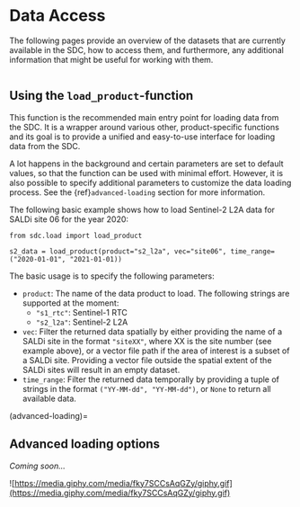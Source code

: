 # Data Access

The following pages provide an overview of the datasets that are currently available in the SDC, how to access them, 
and furthermore, any additional information that might be useful for working with them.

```{tableofcontents}
```

## Using the `load_product`-function

This function is the recommended main entry point for loading data from the SDC. It is a wrapper around various other, 
product-specific functions and its goal is to provide a unified and easy-to-use interface for loading data from the SDC.

A lot happens in the background and certain parameters are set to default values, so that the function can be used with
minimal effort. However, it is also possible to specify additional parameters to customize the data loading process. See
the {ref}`advanced-loading` section for more information.

The following basic example shows how to load Sentinel-2 L2A data for SALDi site 06 for the year 2020:

```{code-block} python
from sdc.load import load_product

s2_data = load_product(product="s2_l2a", vec="site06", time_range=("2020-01-01", "2021-01-01))
```

The basic usage is to specify the following parameters:

- `product`: The name of the data product to load. The following strings are supported at the moment:
    - `"s1_rtc"`: Sentinel-1 RTC
    - `"s2_l2a"`: Sentinel-2 L2A
- `vec`: Filter the returned data spatially by either providing the name of a SALDi site in the format `"siteXX"`, where XX is the site number (see example above), or a vector file path if the area of interest is a subset of a SALDi site. Providing a vector file outside the spatial extent of the SALDi sites will result in an empty dataset.
- `time_range`: Filter the returned data temporally by providing a tuple of strings in the format `("YY-MM-dd", "YY-MM-dd")`, or `None` to return all available data.

(advanced-loading)=
## Advanced loading options

_Coming soon..._

![https://media.giphy.com/media/fky7SCCsAqGZy/giphy.gif](https://media.giphy.com/media/fky7SCCsAqGZy/giphy.gif)

